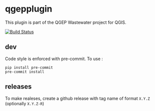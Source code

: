 
qgepplugin
==========

This plugin is part of the QGEP Wastewater project for QGIS.

[![Build Status](https://travis-ci.org/QGEP/qgepplugin.svg?branch=master)](https://travis-ci.org/QGEP/qgepplugin)

dev
---

Code style is enforced with pre-commit. To use :
```
pip install pre-commit
pre-commit install
```

releases
--------

To make realeses, create a github release with tag name of format `X.Y.Z` (optionally `X.Y.Z-R`)
